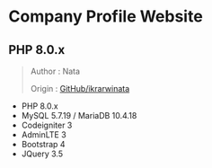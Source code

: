 # Company Profile Website  

## PHP 8.0.x

> Author : Nata
>
> Origin : [GitHub/ikrarwinata](https://github.com/ikrarwinata/PublicCompanyProfile)

- PHP 8.0.x
- MySQL 5.7.19 / MariaDB 10.4.18
- Codeigniter 3
- AdminLTE 3
- Bootstrap 4
- JQuery 3.5
